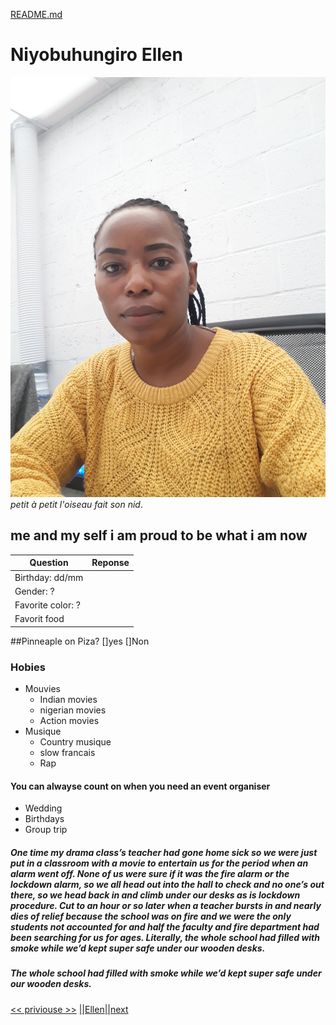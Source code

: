 [README.md](MARKDOWN.md)

# Niyobuhungiro Ellen 
![image](mypic.jpg)
_petit à petit l'oiseau fait son nid_.
## me and my self i am proud to be what i am now 
| Question                   | Reponse               |   
| ---------------------------| ----------------------| 
| Birthday: dd/mm            |                       |
| Gender: ?                  |                       |      
| Favorite color: ?          |                       |
|Favorit food                |                       |
##Pinneaple on Piza? []yes []Non
### Hobies
- Mouvies
  * Indian movies
  * nigerian movies
  * Action movies
 - Musique 
   * Country musique 
   * slow francais
   * Rap
 #### You can alwayse count on when you need an event organiser
 - Wedding 
 - Birthdays
 - Group trip 
 ##### One time my drama class’s teacher had gone home sick so we were just put in a classroom with a movie to entertain us for the period when an alarm went off. None of us were sure if it was the fire alarm or the lockdown alarm, so we all head out into the hall to check and no one’s out there, so we head back in and climb under our desks as is lockdown procedure. Cut to an hour or so later when a teacher bursts in and nearly dies of relief because the school was on fire and we were the only students not accounted for and half the faculty and fire department had been searching for us for ages. Literally, the whole school had filled with smoke while we’d kept super safe under our wooden desks.

 ##### The whole school had filled with smoke while we’d kept super safe under our wooden desks.




[<< priviouse >>]() [||Ellen]()[||next]()



